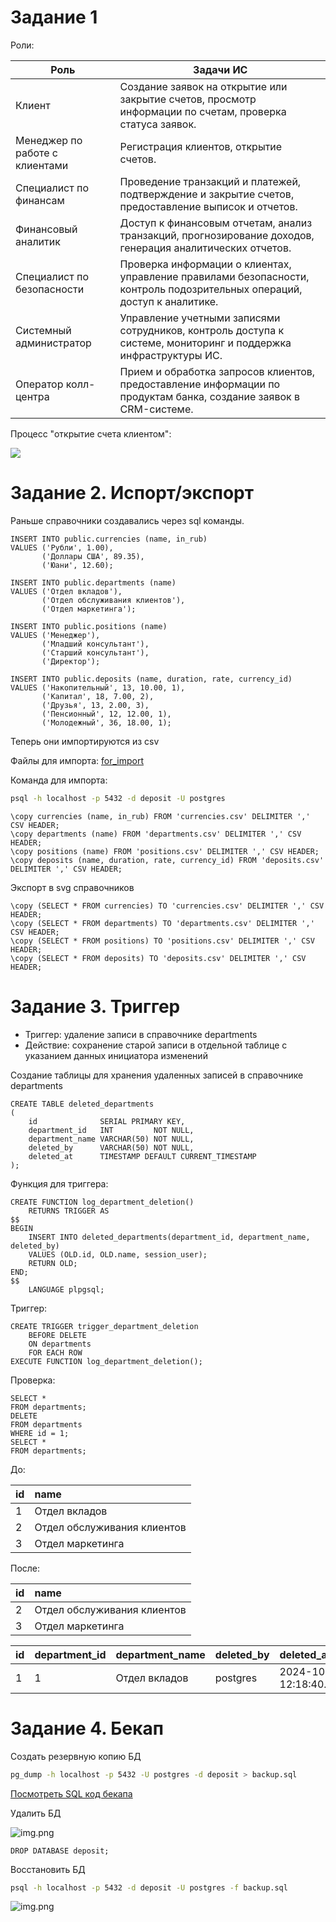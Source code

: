 # Задание 1

Роли:

| Роль                           | Задачи ИС                                                                                                                |
|--------------------------------|--------------------------------------------------------------------------------------------------------------------------|
| Клиент                         | Создание заявок на открытие или закрытие счетов, просмотр информации по счетам, проверка статуса заявок.                 |
| Менеджер по работе с клиентами | Регистрация клиентов, открытие счетов.                                                                                   |
| Специалист по финансам         | Проведение транзакций и платежей, подтверждение и закрытие счетов, предоставление выписок и отчетов.                     |
| Финансовый аналитик            | Доступ к финансовым отчетам, анализ транзакций, прогнозирование доходов, генерация аналитических отчетов.                |
| Специалист по безопасности     | Проверка информации о клиентах, управление правилами безопасности, контроль подозрительных операций, доступ к аналитике. |
| Системный администратор        | Управление учетными записями сотрудников, контроль доступа к системе, мониторинг и поддержка инфраструктуры ИС.          |
| Оператор колл-центра           | Прием и обработка запросов клиентов, предоставление информации по продуктам банка, создание заявок в CRM-системе.        |

Процесс "открытие счета клиентом":

![](bpmn/bpmn.svg)

# Задание 2. Испорт/экспорт

Раньше справочники создавались через sql команды.

```postgresql
INSERT INTO public.currencies (name, in_rub)
VALUES ('Рубли', 1.00),
       ('Доллары США', 89.35),
       ('Юани', 12.60);

INSERT INTO public.departments (name)
VALUES ('Отдел вкладов'),
       ('Отдел обслуживания клиентов'),
       ('Отдел маркетинга');

INSERT INTO public.positions (name)
VALUES ('Менеджер'),
       ('Младший консультант'),
       ('Старший консультант'),
       ('Директор');

INSERT INTO public.deposits (name, duration, rate, currency_id)
VALUES ('Накопительный', 13, 10.00, 1),
       ('Капитал', 18, 7.00, 2),
       ('Друзья', 13, 2.00, 3),
       ('Пенсионный', 12, 12.00, 1),
       ('Молодежный', 36, 18.00, 1);
```

Теперь они импортируются из csv

Файлы для импорта: [for_import](for_import)

Команда для импорта:

```bash
psql -h localhost -p 5432 -d deposit -U postgres
```

```psql
\copy currencies (name, in_rub) FROM 'currencies.csv' DELIMITER ',' CSV HEADER;
\copy departments (name) FROM 'departments.csv' DELIMITER ',' CSV HEADER;
\copy positions (name) FROM 'positions.csv' DELIMITER ',' CSV HEADER;
\copy deposits (name, duration, rate, currency_id) FROM 'deposits.csv' DELIMITER ',' CSV HEADER;
```

Экспорт в svg справочников

```
\copy (SELECT * FROM currencies) TO 'currencies.csv' DELIMITER ',' CSV HEADER;
\copy (SELECT * FROM departments) TO 'departments.csv' DELIMITER ',' CSV HEADER;
\copy (SELECT * FROM positions) TO 'positions.csv' DELIMITER ',' CSV HEADER;
\copy (SELECT * FROM deposits) TO 'deposits.csv' DELIMITER ',' CSV HEADER;
```

# Задание 3. Триггер

- Триггер: удаление записи в справочнике departments
- Действие: сохранение старой записи в отдельной таблице с указанием данных инициатора изменений

Создание таблицы для хранения удаленных записей в справочнике departments

```postgresql
CREATE TABLE deleted_departments
(
    id              SERIAL PRIMARY KEY,
    department_id   INT         NOT NULL,
    department_name VARCHAR(50) NOT NULL,
    deleted_by      VARCHAR(50) NOT NULL,
    deleted_at      TIMESTAMP DEFAULT CURRENT_TIMESTAMP
);
```

Функция для триггера:

```postgresql
CREATE FUNCTION log_department_deletion()
    RETURNS TRIGGER AS
$$
BEGIN
    INSERT INTO deleted_departments(department_id, department_name, deleted_by)
    VALUES (OLD.id, OLD.name, session_user);
    RETURN OLD;
END;
$$
    LANGUAGE plpgsql;
```

Триггер:

```postgresql
CREATE TRIGGER trigger_department_deletion
    BEFORE DELETE
    ON departments
    FOR EACH ROW
EXECUTE FUNCTION log_department_deletion();
```

Проверка:

```postgresql
SELECT *
FROM departments;
DELETE
FROM departments
WHERE id = 1;
SELECT *
FROM departments;
```

До:

| id | name                        |
|:---|:----------------------------|
| 1  | Отдел вкладов               |
| 2  | Отдел обслуживания клиентов |
| 3  | Отдел маркетинга            |

После:

| id | name                        |
|:---|:----------------------------|
| 2  | Отдел обслуживания клиентов |
| 3  | Отдел маркетинга            |

| id | department\_id | department\_name | deleted\_by | deleted\_at                |
|:---|:---------------|:-----------------|:------------|:---------------------------|
| 1  | 1              | Отдел вкладов    | postgres    | 2024-10-21 12:18:40.620103 |

# Задание 4. Бекап

Создать резервную копию БД

```bash
pg_dump -h localhost -p 5432 -U postgres -d deposit > backup.sql
```

[Посмотреть SQL код бекапа](backup.sql)

Удалить БД

![img.png](../docs/до_удаления.png)

```postgresql
DROP DATABASE deposit;
```

Восстановить БД

```bash
psql -h localhost -p 5432 -d deposit -U postgres -f backup.sql
```

![img.png](../docs/после_восстановления.png)



